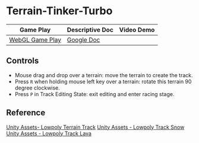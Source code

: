 # Terrain-Tinker-Turbo

| Game Play                                                       | Descriptive Doc                                                                                    | Video Demo |
|-----------------------------------------------------------------|----------------------------------------------------------------------------------------------------|------------|
| [WebGL Game Play](https://www.brando.dev/Terrain-Tinker-Turbo/) | [Google Doc](https://docs.google.com/document/d/1Vv43XOBFkLTBURJkr4-mtASEsxzbv6IdImxQkb_WFcw/edit) |            |

## Controls
- Mouse drag and drop over a terrain: move the terrain to create the track.
- Press `R` when holding mouse left key over a terrain: rotate this terrain 90 degree clockwise.
- Press `P` in Track Editing State: exit editing and enter racing stage.

## Reference
[Unity Assets- Lowpoly Terrain Track](https://assetstore.unity.com/packages/3d/environments/roadways/lowpoly-terrain-track-165394)
[Unity Assets - Lowpoly Track Snow](https://assetstore.unity.com/packages/3d/environments/roadways/lowpoly-track-snow-178503)
[Unity Assets - Lowpoly Track Lava](https://assetstore.unity.com/packages/3d/environments/roadways/lowpoly-track-lava-177759)
